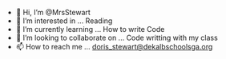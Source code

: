 - 👋 Hi, I’m @MrsStewart
- 👀 I’m interested in ... Reading
- 🌱 I’m currently learning ... How to write Code 
- 💞️ I’m looking to collaborate on ... Code writting with my class 
- 📫 How to reach me ... doris_stewart@dekalbschoolsga.org
<!---
MrsStewart/MrsStewart is a ✨ special ✨ repository because its `README.md` (this file) appears on your GitHub profile.
You can click the Preview link to take a look at your changes.
--->
